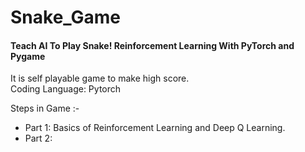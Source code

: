 # Snake_Game
####  Teach AI To Play Snake! Reinforcement Learning With PyTorch and Pygame
It is self playable game to make high score. <br>
Coding Language: Pytorch


Steps in Game :- <br>
- Part 1: Basics of Reinforcement Learning and Deep Q Learning. <br>
- Part 2: 
